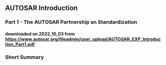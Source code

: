 ## AUTOSAR Introduction
### Part 1 - The AUTOSAR Partnership an Standardization
#### downloaded on 2022_10_03 from https://www.autosar.org/fileadmin/user_upload/AUTOSAR_EXP_Introduction_Part1.pdf

### Short Summary

